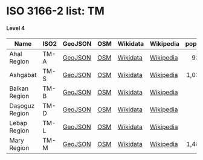 # ISO 3166-2 list: TM


#### Level 4
Name | ISO2 | GeoJSON | OSM | Wikidata | Wikipedia | population 
--- | --- | --- | --- | --- | --- | --: 
Ahal Region | TM-A | [GeoJSON](../../geojson/q8/iso2/TM/TM-A.geojson) | [OSM](https://www.openstreetmap.org/relation/223031) | [Wikidata](https://www.wikidata.org/wiki/Q399899) | [Wikipedia](http://en.wikipedia.org/wiki/ru%3A%D0%90%D1%85%D0%B0%D0%BB%D1%81%D0%BA%D0%B8%D0%B9%20%D0%B2%D0%B5%D0%BB%D0%B0%D1%8F%D1%82) | 939,700
Ashgabat | TM-S | [GeoJSON](../../geojson/q8/iso2/TM/TM-S.geojson) | [OSM](https://www.openstreetmap.org/relation/7328329) | [Wikidata](https://www.wikidata.org/wiki/Q23438) | [Wikipedia](http://en.wikipedia.org/wiki/en%3AAshgabat) | 1,031,992
Balkan Region | TM-B | [GeoJSON](../../geojson/q8/iso2/TM/TM-B.geojson) | [OSM](https://www.openstreetmap.org/relation/223032) | [Wikidata](https://www.wikidata.org/wiki/Q486073) | [Wikipedia](http://en.wikipedia.org/wiki/ru%3A%D0%91%D0%B0%D0%BB%D0%BA%D0%B0%D0%BD%D1%81%D0%BA%D0%B8%D0%B9%20%D0%B2%D0%B5%D0%BB%D0%B0%D1%8F%D1%82) | 
Daşoguz Region | TM-D | [GeoJSON](../../geojson/q8/iso2/TM/TM-D.geojson) | [OSM](https://www.openstreetmap.org/relation/223028) | [Wikidata](https://www.wikidata.org/wiki/Q487393) | [Wikipedia](http://en.wikipedia.org/wiki/tk%3ADa%C5%9Foguz%20wela%C3%BDaty) | 
Lebap Region | TM-L | [GeoJSON](../../geojson/q8/iso2/TM/TM-L.geojson) | [OSM](https://www.openstreetmap.org/relation/223029) | [Wikidata](https://www.wikidata.org/wiki/Q487389) | [Wikipedia](http://en.wikipedia.org/wiki/tk%3ALebap%20wela%C3%BDaty) | 
Mary Region | TM-M | [GeoJSON](../../geojson/q8/iso2/TM/TM-M.geojson) | [OSM](https://www.openstreetmap.org/relation/223030) | [Wikidata](https://www.wikidata.org/wiki/Q487401) | [Wikipedia](http://en.wikipedia.org/wiki/ru%3A%D0%9C%D0%B0%D1%80%D1%8B%D0%B9%D1%81%D0%BA%D0%B8%D0%B9%20%D0%B2%D0%B5%D0%BB%D0%B0%D1%8F%D1%82) | 1,480,400
